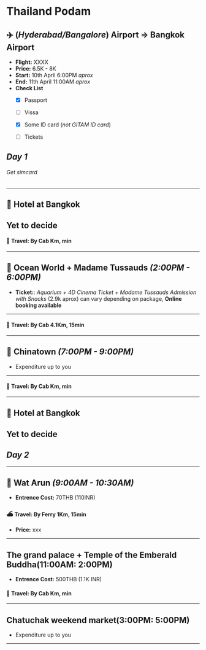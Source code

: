 # Thailand Podam

## :airplane: **(_Hyderabad/Bangalore_) Airport**  =>  **Bangkok Airport**
* **Flight:** XXXX
* **Price:** 6.5K - 8K
* **Start:** 10th April 6:00PM *aprox*
* **End:** 11th April 11:00AM *aprox*
* **Check List**
  - [X] Passport
  - [ ] Vissa
  - [X] Some ID card (*not GITAM ID card*)
  - [ ] Tickets


## ***Day 1***
###### Get simcard

----
## :hotel: **Hotel at Bangkok**
Yet to decide
----

#### :taxi:	**Travel**: By Cab Km, min

---- 

## :ocean: **Ocean World + Madame Tussauds** *(2:00PM - 6:00PM)*
* **Ticket:**: *Aquarium + 4D Cinema Ticket + Madame Tussauds Admission with Snacks* (2.9k aprox) can vary depending on package, **Online booking available**

----
#### :taxi:	**Travel**: By Cab 4.1Km, 15min
----

## :convenience_store:	Chinatown *(7:00PM - 9:00PM)*
- Expenditure up to you

----

#### :taxi:	**Travel**: By Cab Km, min

----
## :hotel: **Hotel at Bangkok**
Yet to decide
----

## ***Day 2***

----
## :synagogue: **Wat Arun** *(9:00AM - 10:30AM)*
* **Entrence Cost:** 70THB (110INR)


#### :ferry: **Travel**: By Ferry 1Km, 15min
* **Price:** xxx

----
## **The grand palace + Temple of the Emberald Buddha(11:00AM: 2:00PM)**
* **Entrence Cost:** 500THB (1.1K INR)


#### :taxi:	**Travel**: By Cab Km, min

----
## **Chatuchak weekend market(3:00PM: 5:00PM)**
  * Expenditure up to you
----

